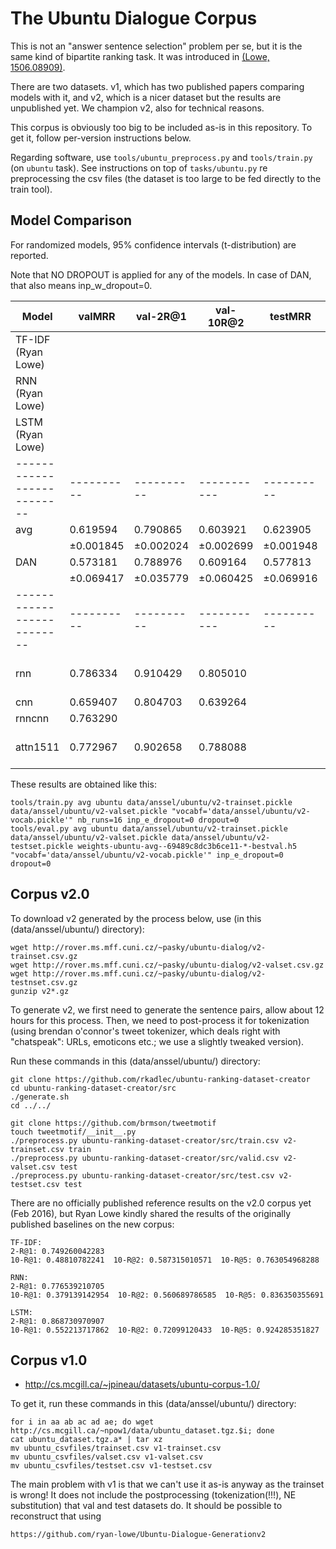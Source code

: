 The Ubuntu Dialogue Corpus
==========================

This is not an "answer sentence selection" problem per se, but it is the same
kind of bipartite ranking task.  It was introduced in [(Lowe, 1506.08909)](http://arxiv.org/abs/1506.08909).

There are two datasets.  v1, which has two published papers comparing models
with it, and v2, which is a nicer dataset but the results are unpublished yet.
We champion v2, also for technical reasons.

This corpus is obviously too big to be included as-is in this repository.
To get it, follow per-version instructions below.

Regarding software, use ``tools/ubuntu_preprocess.py`` and ``tools/train.py``
(on ``ubuntu`` task).
See instructions on top of ``tasks/ubuntu.py`` re preprocessing
the csv files (the dataset is too large to be fed directly to the
train tool).

Model Comparison
----------------

For randomized models, 95% confidence intervals (t-distribution) are reported.

Note that NO DROPOUT is applied for any of the models.  In case of DAN, that
also means inp_w_dropout=0.

| Model                    | valMRR   | val-2R@1 | val-10R@2 | testMRR  | test-2R@1 | test-10R@2 | settings
|--------------------------|----------|----------|-----------|----------|-----------|------------|---------
| TF-IDF (Ryan Lowe)       |          |          |           |          | 0.749260  | 0.587315   | personal communication
| RNN (Ryan Lowe)          |          |          |           |          | 0.776539  | 0.560689   | personal communication
| LSTM (Ryan Lowe)         |          |          |           |          | 0.868731  | 0.720991   | personal communication
|--------------------------|----------|----------|-----------|----------|-----------|------------|---------
| avg                      | 0.619594 | 0.790865 | 0.603921  | 0.623905 | 0.793301  | 0.608480   |
|                          |±0.001845 |±0.002024 |±0.002699  |±0.001948 |±0.002199  |±0.002341   |
| DAN                      | 0.573181 | 0.788976 | 0.609164  | 0.577813 | 0.791596  | 0.614717   | ``deep=2`` ``pact='relu'``
|                          |±0.069417 |±0.035779 |±0.060425  |±0.069916 |±0.035020  |±0.059468   |
|--------------------------|----------|----------|-----------|----------|-----------|------------|---------
| rnn                      | 0.786334 | 0.910429 | 0.805010  |          |           |            | dropout 0, sdim=1 pdim=1 ptscorer=B.dot_ptscorer
| cnn                      | 0.659407 | 0.804703 | 0.639264  |          |           |            | needs rerunning
| rnncnn                   | 0.763290 |          |           |          |           |            | needs rerunning
| attn1511                 | 0.772967 | 0.902658 | 0.788088  |          |           |            | dropout 0, sdim=1/2 cdim=1/2 ptscorer=B.dot_ptscorer

These results are obtained like this:

	tools/train.py avg ubuntu data/anssel/ubuntu/v2-trainset.pickle data/anssel/ubuntu/v2-valset.pickle "vocabf='data/anssel/ubuntu/v2-vocab.pickle'" nb_runs=16 inp_e_dropout=0 dropout=0
	tools/eval.py avg ubuntu data/anssel/ubuntu/v2-trainset.pickle data/anssel/ubuntu/v2-valset.pickle data/anssel/ubuntu/v2-testset.pickle weights-ubuntu-avg--69489c8dc3b6ce11-*-bestval.h5 "vocabf='data/anssel/ubuntu/v2-vocab.pickle'" inp_e_dropout=0 dropout=0


Corpus v2.0
-----------

To download v2 generated by the process below, use (in this (data/anssel/ubuntu/)
directory):

	wget http://rover.ms.mff.cuni.cz/~pasky/ubuntu-dialog/v2-trainset.csv.gz
	wget http://rover.ms.mff.cuni.cz/~pasky/ubuntu-dialog/v2-valset.csv.gz
	wget http://rover.ms.mff.cuni.cz/~pasky/ubuntu-dialog/v2-testnset.csv.gz
	gunzip v2*.gz

To generate v2, we first need to generate the sentence pairs, allow about 12
hours for this process.  Then, we need to post-process it for tokenization
(using brendan o'connor's tweet tokenizer, which deals right with "chatspeak":
URLs, emoticons etc.; we use a slightly tweaked version).

Run these commands in this (data/anssel/ubuntu/) directory:

	git clone https://github.com/rkadlec/ubuntu-ranking-dataset-creator
	cd ubuntu-ranking-dataset-creator/src
	./generate.sh
	cd ../../

	git clone https://github.com/brmson/tweetmotif
	touch tweetmotif/__init__.py
	./preprocess.py ubuntu-ranking-dataset-creator/src/train.csv v2-trainset.csv train
	./preprocess.py ubuntu-ranking-dataset-creator/src/valid.csv v2-valset.csv test
	./preprocess.py ubuntu-ranking-dataset-creator/src/test.csv v2-testset.csv test

There are no officially published reference results on the v2.0 corpus yet
(Feb 2016), but Ryan Lowe kindly shared the results of the originally published
baselines on the new corpus:

	TF-IDF:
	2-R@1: 0.749260042283
	10-R@1: 0.48810782241  10-R@2: 0.587315010571  10-R@5: 0.763054968288

	RNN:
	2-R@1: 0.776539210705
	10-R@1: 0.379139142954  10-R@2: 0.560689786585  10-R@5: 0.836350355691

	LSTM:
	2-R@1: 0.868730970907
	10-R@1: 0.552213717862  10-R@2: 0.72099120433  10-R@5: 0.924285351827


Corpus v1.0
-----------

  * http://cs.mcgill.ca/~jpineau/datasets/ubuntu-corpus-1.0/

To get it, run these commands in this (data/anssel/ubuntu/) directory:

	for i in aa ab ac ad ae; do wget http://cs.mcgill.ca/~npow1/data/ubuntu_dataset.tgz.$i; done
	cat ubuntu_dataset.tgz.a* | tar xz
	mv ubuntu_csvfiles/trainset.csv v1-trainset.csv
	mv ubuntu_csvfiles/valset.csv v1-valset.csv
	mv ubuntu_csvfiles/testset.csv v1-testset.csv

The main problem with v1 is that we can't use it as-is anyway as the trainset
is wrong!  It does not include the postprocessing (tokenization(!!!), NE
substitution) that val and test datasets do.  It should be possible to
reconstruct that using

	https://github.com/ryan-lowe/Ubuntu-Dialogue-Generationv2
